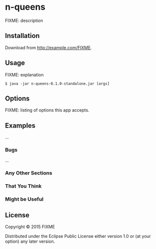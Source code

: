 # n-queens

FIXME: description

## Installation

Download from http://example.com/FIXME.

## Usage

FIXME: explanation

    $ java -jar n-queens-0.1.0-standalone.jar [args]

## Options

FIXME: listing of options this app accepts.

## Examples

...

### Bugs

...

### Any Other Sections
### That You Think
### Might be Useful

## License

Copyright © 2015 FIXME

Distributed under the Eclipse Public License either version 1.0 or (at
your option) any later version.
